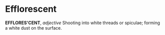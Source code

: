 # Efflorescent

**EFFLORES'CENT**, _adjective_ Shooting into white threads or spiculae; forming a white dust on the surface.